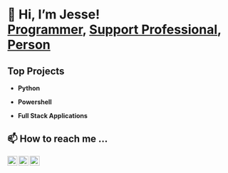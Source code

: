 <h1>👋 Hi, I’m Jesse! <br/><a href="https://github.com/JPBeutel">Programmer</a>, <a href="https://www.linkedin.com/in/jesse-beutel/">Support Professional</a>, <a href="https://twitter.com/BeutelJesse">Person</a></h1>

<h2>Top Projects</h2>

- <b>Python</b>

- <b>Powershell</b>

- <b>Full Stack Applications</b>

<h2> 📫 How to reach me ... </h2>

[<img align="left" alt="JesseBeutel | Twitter" width="22px" src="https://cdn.jsdelivr.net/npm/simple-icons@v3/icons/twitter.svg" />][twitter]
[<img align="left" alt="JesseBeutel | LinkedIn" width="22px" src="https://cdn.jsdelivr.net/npm/simple-icons@v3/icons/linkedin.svg" />][linkedin]
[<img align="left" alt="JesseBeutel | Instagram" width="22px" src="https://cdn.jsdelivr.net/npm/simple-icons@v3/icons/instagram.svg" />][instagram]

[twitter]: https://twitter.com/BeutelJesse
[instagram]: https://www.instagram.com/jessebeutel
[linkedin]: https://linkedin.com/in/jesse-beutel

<!---
JPBeutel/JPBeutel is a ✨ special ✨ repository because its `README.md` (this file) appears on your GitHub profile.
You can click the Preview link to take a look at your changes.
--->
